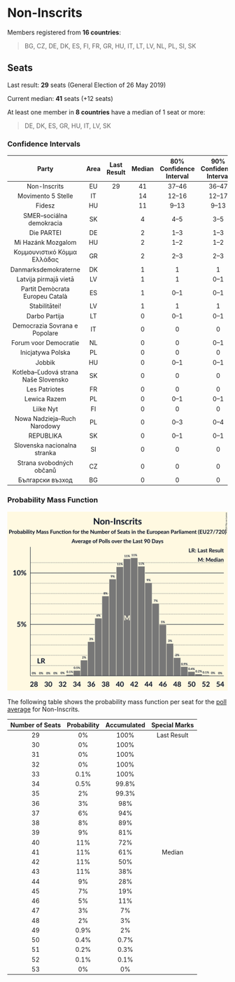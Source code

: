 # Non-Inscrits

Members registered from **16 countries**:

> BG, CZ, DE, DK, ES, FI, FR, GR, HU, IT, LT, LV, NL, PL, SI, SK

## Seats

Last result: **29** seats (General Election of 26 May 2019)

Current median: **41** seats (+12 seats)

At least one member in **8 countries** have a median of 1 seat or more:

> DE, DK, ES, GR, HU, IT, LV, SK

### Confidence Intervals

| Party | Area | Last Result | Median | 80% Confidence Interval | 90% Confidence Interval | 95% Confidence Interval | 99% Confidence Interval |
|:-----:|:----:|:-----------:|:------:|:-----------------------:|:-----------------------:|:-----------------------:|:-----------------------:|
| Non-Inscrits | EU | 29 | 41 | 37–46 | 36–47 | 36–48 | 34–50 |
| Movimento 5 Stelle | IT | | 14 | 12–16 | 12–17 | 11–17 | 11–19 |
| Fidesz | HU | | 11 | 9–13 | 9–13 | 9–13 | 8–13 |
| SMER–sociálna demokracia | SK | | 4 | 4–5 | 3–5 | 3–5 | 3–5 |
| Die PARTEI | DE | | 2 | 1–3 | 1–3 | 1–3 | 1–3 |
| Mi Hazánk Mozgalom | HU | | 2 | 1–2 | 1–2 | 1–3 | 1–3 |
| Κομμουνιστικό Κόμμα Ελλάδας | GR | | 2 | 2–3 | 2–3 | 2–3 | 1–3 |
| Danmarksdemokraterne | DK | | 1 | 1 | 1 | 1 | 1–2 |
| Latvija pirmajā vietā | LV | | 1 | 1 | 0–1 | 0–1 | 0–1 |
| Partit Demòcrata Europeu Català | ES | | 1 | 0–1 | 0–1 | 0–1 | 0–1 |
| Stabilitātei! | LV | | 1 | 1 | 1 | 1 | 1 |
| Darbo Partija | LT | | 0 | 0–1 | 0–1 | 0–1 | 0–1 |
| Democrazia Sovrana e Popolare | IT | | 0 | 0 | 0 | 0 | 0 |
| Forum voor Democratie | NL | | 0 | 0 | 0–1 | 0–1 | 0–1 |
| Inicjatywa Polska | PL | | 0 | 0 | 0 | 0 | 0 |
| Jobbik | HU | | 0 | 0–1 | 0–1 | 0–1 | 0–1 |
| Kotleba–Ľudová strana Naše Slovensko | SK | | 0 | 0 | 0 | 0 | 0 |
| Les Patriotes | FR | | 0 | 0 | 0 | 0 | 0 |
| Lewica Razem | PL | | 0 | 0–1 | 0–1 | 0–1 | 0–2 |
| Liike Nyt | FI | | 0 | 0 | 0 | 0 | 0 |
| Nowa Nadzieja–Ruch Narodowy | PL | | 0 | 0–3 | 0–4 | 0–4 | 0–4 |
| REPUBLIKA | SK | | 0 | 0–1 | 0–1 | 0–1 | 0–1 |
| Slovenska nacionalna stranka | SI | | 0 | 0 | 0 | 0 | 0 |
| Strana svobodných občanů | CZ | | 0 | 0 | 0 | 0 | 0 |
| Български възход | BG | | 0 | 0 | 0 | 0 | 0 |

### Probability Mass Function

![Graph with seats probability mass function not yet produced](average-2024-03-15-seats-pmf-non-inscrits.png "Seats Probability Mass Function")

The following table shows the probability mass function per seat for the [poll average](average-2024-03-15.html) for Non-Inscrits.

| Number of Seats | Probability | Accumulated | Special Marks |
|:---------------:|:-----------:|:-----------:|:-------------:|
| 29 | 0% | 100% | Last Result |
| 30 | 0% | 100% |  |
| 31 | 0% | 100% |  |
| 32 | 0% | 100% |  |
| 33 | 0.1% | 100% |  |
| 34 | 0.5% | 99.8% |  |
| 35 | 2% | 99.3% |  |
| 36 | 3% | 98% |  |
| 37 | 6% | 94% |  |
| 38 | 8% | 89% |  |
| 39 | 9% | 81% |  |
| 40 | 11% | 72% |  |
| 41 | 11% | 61% | Median |
| 42 | 11% | 50% |  |
| 43 | 11% | 38% |  |
| 44 | 9% | 28% |  |
| 45 | 7% | 19% |  |
| 46 | 5% | 11% |  |
| 47 | 3% | 7% |  |
| 48 | 2% | 3% |  |
| 49 | 0.9% | 2% |  |
| 50 | 0.4% | 0.7% |  |
| 51 | 0.2% | 0.3% |  |
| 52 | 0.1% | 0.1% |  |
| 53 | 0% | 0% |  |


